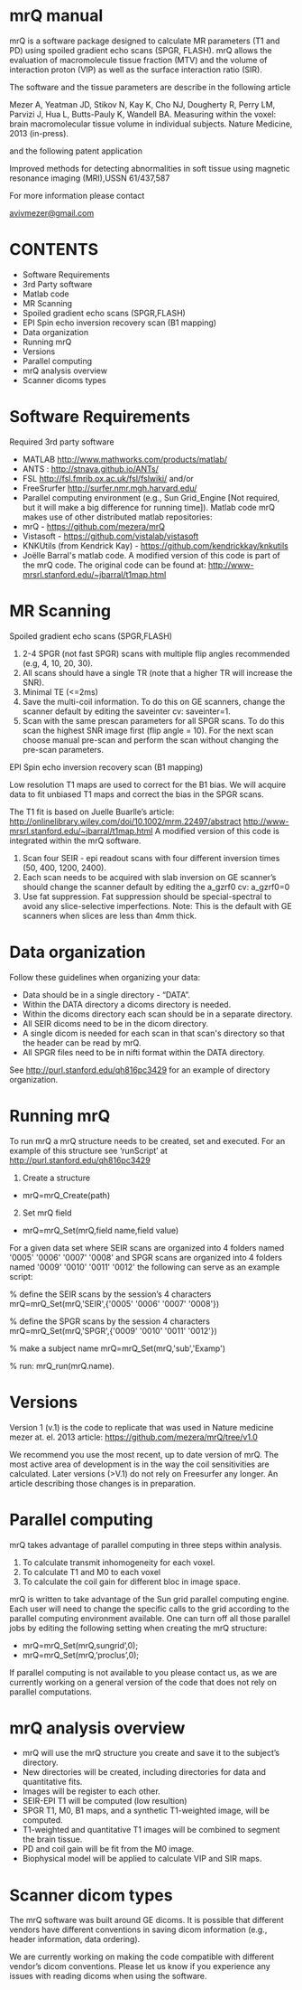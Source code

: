 mrQ manual
===
mrQ is a software package designed to calculate MR parameters (T1 and PD) using spoiled gradient echo scans (SPGR, FLASH). mrQ allows the evaluation of macromolecule tissue fraction (MTV) and the volume of interaction proton (VIP) as well as the surface interaction ratio (SIR). 

The software and the tissue parameters are describe in the following article

Mezer A, Yeatman JD, Stikov N, Kay K, Cho NJ, Dougherty R, Perry LM, Parvizi J, Hua L, Butts-Pauly K, Wandell BA. Measuring within the voxel: brain macromolecular tissue volume in individual subjects. Nature Medicine, 2013 (in-press).

and the following patent application

Improved methods for detecting abnormalities in soft tissue using magnetic resonance imaging (MRI),USSN 61/437,587

For more information please contact

avivmezer@gmail.com



CONTENTS
====
- Software Requirements
- 3rd Party software
- Matlab code
- MR Scanning
- Spoiled gradient echo scans (SPGR,FLASH)
- EPI Spin echo inversion recovery scan (B1 mapping)
- Data organization
- Running mrQ
- Versions
- Parallel computing
- mrQ analysis overview
- Scanner dicoms types



Software Requirements
==
Required 3rd party software 
- MATLAB  http://www.mathworks.com/products/matlab/ 
- ANTS : http://stnava.github.io/ANTs/ 
- FSL  http://fsl.fmrib.ox.ac.uk/fsl/fslwiki/ 
and/or
- FreeSrurfer http://surfer.nmr.mgh.harvard.edu/ 
- Parallel computing environment (e.g., Sun Grid_Engine [Not required, but it will make a big difference for running time]).
Matlab code
mrQ makes use of other distributed matlab repositories:
- mrQ - https://github.com/mezera/mrQ
- Vistasoft  - https://github.com/vistalab/vistasoft
- KNKUtils (from Kendrick Kay) - https://github.com/kendrickkay/knkutils
- Joëlle Barral's matlab code. A modified version of this code is part of the mrQ code. The original code can be found at: http://www-mrsrl.stanford.edu/~jbarral/t1map.html

MR Scanning 
==
Spoiled gradient echo scans (SPGR,FLASH)

1. 2-4 SPGR (not fast SPGR) scans with multiple flip angles recommended (e.g, 4, 10, 20, 30).  
2. All scans should have a single TR (note that a higher TR will increase the SNR).
3. Minimal TE (<=2ms)
4. Save the multi-coil information. To do this on GE scanners, change the scanner default by editing the saveinter cv: saveinter=1.
5. Scan with the same prescan parameters for all SPGR scans. To do this scan the highest SNR image first (flip angle = 10). For the next scan choose manual pre-scan and perform the scan without changing the pre-scan parameters.

EPI Spin echo inversion recovery scan (B1 mapping)

Low resolution T1 maps are used to correct for the B1 bias. We will acquire data to fit unbiased T1 maps and correct the bias in the SPGR scans.

The T1 fit is based on Juelle Buarlle’s article: http://onlinelibrary.wiley.com/doi/10.1002/mrm.22497/abstract
http://www-mrsrl.stanford.edu/~jbarral/t1map.html 
A modified version of this code is integrated within the mrQ software. 

1. Scan four SEIR - epi readout scans with four different inversion times (50, 400, 1200, 2400).
2. Each scan needs to be acquired with slab inversion on
GE scanner’s should change the scanner default by editing the a_gzrf0 cv: a_gzrf0=0
3. Use fat suppression. Fat suppression should be special-spectral to avoid any slice-selective imperfections. Note: This is the default with GE scanners when slices are less than 4mm thick.

Data organization
==
Follow these guidelines when organizing your data:

- Data should be in a single directory - “DATA”.
- Within the DATA directory a dicoms directory is needed.
- Within the dicoms directory each scan should be in a separate directory.
- All SEIR dicoms need to be in the dicom directory.  
- A single dicom is needed for each scan in that scan's directory so that the header can be read by mrQ. 
- All SPGR files need to be in nifti format within the DATA directory.

See http://purl.stanford.edu/qh816pc3429 for an example of directory organization.


Running mrQ 
==
To run mrQ a mrQ structure needs to be created, set and executed.
For an example of this structure see ‘runScript’ at http://purl.stanford.edu/qh816pc3429

1. Create a structure
- mrQ=mrQ_Create(path)
2. Set mrQ field 
- mrQ=mrQ_Set(mrQ,field name,field value)

For a given data set where SEIR scans are organized into 4 folders named  '0005' '0006' '0007' '0008' and SPGR scans are organized into 4 folders named '0009' '0010' '0011' '0012' the following can serve as an example script: 

% define the SEIR scans by the session’s 4 characters
mrQ=mrQ_Set(mrQ,'SEIR',{'0005' '0006' '0007' '0008'})

% define the SPGR scans by the session 4 characters
mrQ=mrQ_Set(mrQ,'SPGR',{'0009' '0010' '0011' '0012'})

% make a subject name
mrQ=mrQ_Set(mrQ,'sub','Examp')

% run:
mrQ_run(mrQ.name).

Versions
==
Version 1 (v.1) is the code to replicate that was used in Nature medicine mezer at. el. 2013 article: https://github.com/mezera/mrQ/tree/v1.0

We recommend you use the most recent, up to date version of mrQ. The most active area of development is in the way the coil sensitivities are calculated. Later versions (>V.1) do not rely on Freesurfer any longer. An article describing those changes is in preparation. 

Parallel computing
==
mrQ takes advantage of parallel computing in three steps within analysis.
1. To calculate transmit inhomogeneity for each voxel.
2. To calculate T1 and M0 to each voxel
3. To calculate the coil gain for different bloc in image space.

mrQ is written to take advantage of the Sun grid parallel computing engine. Each user will need to change the specific calls to the grid according to the parallel computing environment available. One can turn off all those parallel jobs by editing the following setting when creating the mrQ structure:

- mrQ=mrQ_Set(mrQ,sungrid’,0);
- mrQ=mrQ_Set(mrQ,’proclus’,0);

If parallel computing is not available to you please contact us, as we are currently working on a general version of the code that does not rely on parallel computations. 

mrQ analysis overview
==
- mrQ will use the mrQ structure you create and save it to the subject’s directory.
- New directories will be created, including directories for data and quantitative fits.
- Images will be register to each other.
- SEIR-EPI T1 will be computed (low resultion) 
- SPGR T1, M0, B1 maps, and a synthetic T1-weighted image, will be computed.
- T1-weighted and quantitative T1 images will be combined to segment the brain tissue. 
- PD and coil gain will be fit from the M0 image.
- Biophysical model will be applied to calculate VIP and SIR maps.

Scanner dicom types
==
The mrQ software was built around GE dicoms. It is possible that different vendors have different conventions in saving dicom information (e.g., header information, data ordering).

We are currently working on making the code compatible with different vendor’s dicom conventions. Please let us know if you experience any issues with reading dicoms when using the software. 

